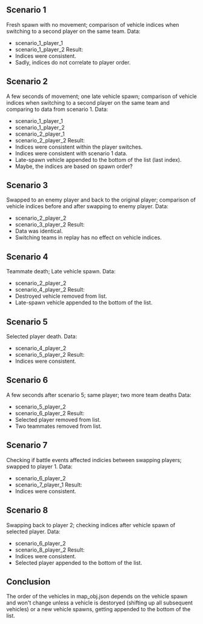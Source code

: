## Scenario 1
Fresh spawn with no movement; comparison of vehicle indices when switching to a second player on the same team.
Data:
- scenario_1_player_1
- scenario_1_player_2
Result:
- Indices were consistent.
- Sadly, indices do not correlate to player order.

## Scenario 2
A few seconds of movement; one late vehicle spawn; comparison of vehicle indices when switching to a second player on the same team and comparing to data from scenario 1.
Data:
- scenario_1_player_1
- scenario_1_player_2
- scenario_2_player_1
- scenario_2_player_2
Result:
- Indices were consistent within the player switches.
- Indices were consistent with scenario 1 data.
- Late-spawn vehicle appended to the bottom of the list (last index).
- Maybe, the indices are based on spawn order?

## Scenario 3
Swapped to an enemy player and back to the original player; comparison of vehicle indices before and after swapping to enemy player.
Data:
- scenario_2_player_2
- scenario_3_player_2
Result:
- Data was identical.
- Switching teams in replay has no effect on vehicle indices.

## Scenario 4
Teammate death; Late vehicle spawn.
Data:
- scenario_2_player_2
- scenario_4_player_2
Result:
- Destroyed vehicle removed from list.
- Late-spawn vehicle appended to the bottom of the list.

## Scenario 5
Selected player death.
Data:
- scenario_4_player_2
- scenario_5_player_2
Result:
- Indices were consistent.

## Scenario 6
A few seconds after scenario 5; same player; two more team deaths
Data:
- scenario_5_player_2
- scenario_6_player_2
Result:
- Selected player removed from list.
- Two teammates removed from list.

## Scenario 7
Checking if battle events affected indicies between swapping players; swapped to player 1.
Data:
- scenario_6_player_2
- scenario_7_player_1
Result:
- Indices were consistent.

## Scenario 8
Swapping back to player 2; checking indices after vehicle spawn of selected player.
Data:
- scenario_6_player_2
- scenario_8_player_2
Result:
- Indices were consistent.
- Selected player appended to the bottom of the list.

## Conclusion
The order of the vehicles in map_obj.json depends on the vehicle spawn and won't change unless a vehicle is destoryed (shifting up all subsequent vehicles) or a new vehicle spawns, getting appended to the bottom of the list.
